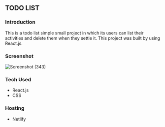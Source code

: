 ## TODO LIST

### Introduction 
This is a todo list simple small project in which its users can list their activities and delete them when they settle it. This project was built by using React.js. 

### Screenshot
![Screenshot (343)](https://user-images.githubusercontent.com/78696359/158045676-f18c9f34-06cc-4026-83bb-0152b7a58e2b.png)

### Tech Used
- React.js
- CSS

### Hosting
- Netlify